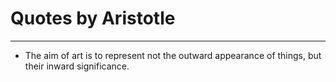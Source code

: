 # Quotes by Aristotle

---

- The aim of art is to represent not the outward appearance of things, but their inward significance.
